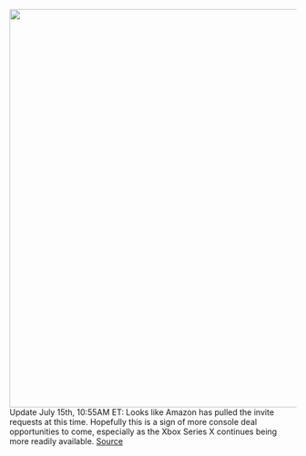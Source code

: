 <img src='https://cdn.vox-cdn.com/thumbor/YSMtN6fwTH7hXwUM9Km6lgm_YZQ=/0x0:2040x1360/1200x800/filters:focal(857x517:1183x843)/cdn.vox-cdn.com/uploads/chorus_image/image/71121613/acastro_210511_1777_xboxRestock_0001.0.jpg' width='700px' /><br/>
Update July 15th, 10:55AM ET: Looks like Amazon has pulled the invite requests at this time. Hopefully this is a sign of more console deal opportunities to come, especially as the Xbox Series X continues being more readily available.
<a href='https://www.theverge.com/good-deals/2022/7/15/23220073/xbox-series-x-console-restock-amazon-inventory-check-invite-deal-sale'> Source <a/>